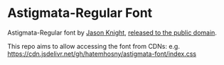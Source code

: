 # Astigmata-Regular Font

Astigmata-Regular font by [Jason Knight](https://deathshadow.medium.com/), [released to the public domain](https://medium.com/codex/astigmata-my-monospace-programming-font-b28ccfa9b025).

This repo aims to allow accessing the font from CDNs:
e.g. https://cdn.jsdelivr.net/gh/hatemhosny/astigmata-font/index.css
